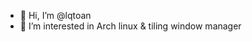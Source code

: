 - 👋 Hi, I’m @lqtoan
- 👀 I’m interested in Arch linux & tiling window manager

<!---
lqtoan/lqtoan is a ✨ special ✨ repository because its `README.md` (this file) appears on your GitHub profile.
You can click the Preview link to take a look at your changes.
--->
